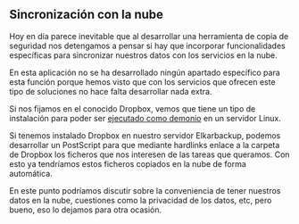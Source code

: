 ## Sincronización con la nube

Hoy en día parece inevitable que al desarrollar una herramienta de copia de seguridad nos detengamos a pensar si hay que incorporar funcionalidades específicas para sincronizar nuestros datos con los servicios en la nube.

En esta aplicación no se ha desarrollado ningún apartado específico para esta función porque hemos visto que con los servicios que ofrecen este tipo de soluciones no hace falta desarrollar nada extra.

Si nos fijamos en el conocido Dropbox, vemos que tiene un tipo de instalación para poder ser [ejecutado como demonio](https://www.dropbox.com/install?os=lnx) en un servidor Linux.

Si tenemos instalado Dropbox en nuestro servidor Elkarbackup, podemos desarrollar un  PostScript para que mediante hardlinks enlace a la carpeta de Dropbox los ficheros que nos interesen de las tareas que queramos. Con esto ya tendríamos estos ficheros copiados en la nube de forma automática.

En este punto podríamos discutir sobre la conveniencia de tener nuestros datos en la nube, cuestiones como la privacidad de los datos, etc, pero bueno, eso lo dejamos para otra ocasión.
